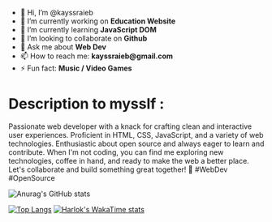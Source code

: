 - 👋 Hi, I’m @kayssraieb
- 🔭 I’m currently working on __Education Website__
- 🌱 I’m currently learning __JavaScript DOM__
- 👯 I’m looking to collaborate on __Github__
- 💬 Ask me about __Web Dev__
- 📫 How to reach me: __kayssraieb@gmail.com__
- ⚡ Fun fact: __Music / Video Games__

# Description to mysslf :
Passionate web developer with a knack for crafting clean and interactive user experiences. Proficient in HTML, CSS, JavaScript, and a variety of web technologies. Enthusiastic about open source and always eager to learn and contribute. When I'm not coding, you can find me exploring new technologies, coffee in hand, and ready to make the web a better place. Let's collaborate and build something great together! 🚀 #WebDev #OpenSource

![Anurag's GitHub stats](https://github-readme-stats.vercel.app/api?username=kayssraieb&hide=contribs,prs) 

[![Top Langs](https://github-readme-stats.vercel.app/api/top-langs/?username=kayssraieb&layout=pie)](https://github.com/kayssrayeb/github-readme-stats) [![Harlok's WakaTime stats](https://github-readme-stats.vercel.app/api/wakatime?username=kayssraieb)](https://github.com/kayssraieb/github-readme-stats)

